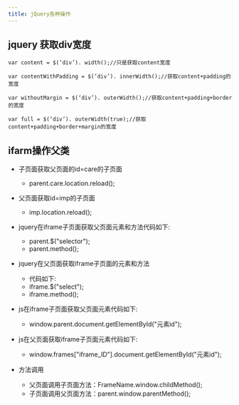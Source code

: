 ```yaml
---
title: jQuery各种操作
---
```

## jquery 获取div宽度
```
var content = $(‘div’). width();//只是获取content宽度

var contentWithPadding = $(‘div’). innerWidth();//获取content+padding的宽度

var withoutMargin = $(‘div’). outerWidth();//获取content+padding+border的宽度

var full = $(‘div’). outerWidth(true);//获取content+padding+border+margin的宽度
```

## ifarm操作父类
*   子页面获取父页面的id=care的子页面
    *   parent.care.location.reload();
*   父页面获取id=imp的子页面
    *   imp.location.reload();
*   jquery在iframe子页面获取父页面元素和方法代码如下:
    *   parent.$("selector");
    *   parent.method();

*   jquery在父页面获取iframe子页面的元素和方法
    *   代码如下:
    *   iframe.$("select");
    *   iframe.method();

*   js在iframe子页面获取父页面元素代码如下:
    *   window.parent.document.getElementById("元素id");

*   js在父页面获取iframe子页面元素代码如下:
    *   window.frames["iframe_ID"].document.getElementById("元素id");

*   方法调用
    *   父页面调用子页面方法：FrameName.window.childMethod();
    *   子页面调用父页面方法：parent.window.parentMethod();
